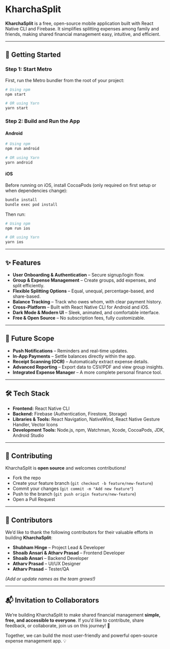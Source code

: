 # KharchaSplit

**KharchaSplit** is a free, open-source mobile application built with React Native CLI and Firebase. It simplifies splitting expenses among family and friends, making shared financial management easy, intuitive, and efficient.

---

## 🚀 Getting Started

### Step 1: Start Metro
First, run the Metro bundler from the root of your project:

```bash
# Using npm
npm start

# OR using Yarn
yarn start
```

### Step 2: Build and Run the App

#### Android
```bash
# Using npm
npm run android

# OR using Yarn
yarn android
```

#### iOS
Before running on iOS, install CocoaPods (only required on first setup or when dependencies change):

```bash
bundle install
bundle exec pod install
```

Then run:
```bash
# Using npm
npm run ios

# OR using Yarn
yarn ios
```

---

## ✨ Features

- **User Onboarding & Authentication** – Secure signup/login flow.  
- **Group & Expense Management** – Create groups, add expenses, and split efficiently.  
- **Flexible Splitting Options** – Equal, unequal, percentage-based, and share-based.  
- **Balance Tracking** – Track who owes whom, with clear payment history.  
- **Cross-Platform** – Built with React Native CLI for Android and iOS.  
- **Dark Mode & Modern UI** – Sleek, animated, and comfortable interface.  
- **Free & Open Source** – No subscription fees, fully customizable.  

---

## 🔮 Future Scope

- **Push Notifications** – Reminders and real-time updates.  
- **In-App Payments** – Settle balances directly within the app.  
- **Receipt Scanning (OCR)** – Automatically extract expense details.  
- **Advanced Reporting** – Export data to CSV/PDF and view group insights.  
- **Integrated Expense Manager** – A more complete personal finance tool.  

---

## 🛠️ Tech Stack

- **Frontend:** React Native CLI  
- **Backend:** Firebase (Authentication, Firestore, Storage)  
- **Libraries & Tools:** React Navigation, NativeWind, React Native Gesture Handler, Vector Icons  
- **Development Tools:** Node.js, npm, Watchman, Xcode, CocoaPods, JDK, Android Studio  

---

## 🤝 Contributing

KharchaSplit is **open source** and welcomes contributions!  

- Fork the repo  
- Create your feature branch (`git checkout -b feature/new-feature`)  
- Commit your changes (`git commit -m "Add new feature"`)  
- Push to the branch (`git push origin feature/new-feature`)  
- Open a Pull Request  

---

## 👥 Contributors

We’d like to thank the following contributors for their valuable efforts in building **KharchaSplit**:  

- **Shubham Hinge** – Project Lead & Developer  
- **Shoaib Ansari & Atharv Prasad** – Frontend Developer  
- **Shoaib Ansari** – Backend Developer  
- **Atharv Prasad** – UI/UX Designer  
- **Atharv Prasad** – Tester/QA  

_(Add or update names as the team grows!)_  

---

## 📬 Invitation to Collaborators

We’re building KharchaSplit to make shared financial management **simple, free, and accessible to everyone**. If you’d like to contribute, share feedback, or collaborate, join us on this journey! 🚀  

Together, we can build the most user-friendly and powerful open-source expense management app. 💡  